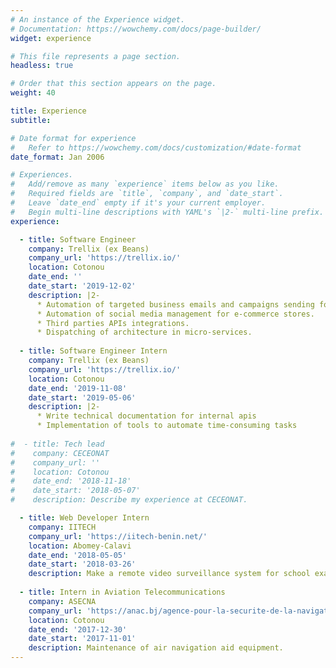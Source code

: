 ```yaml
---
# An instance of the Experience widget.
# Documentation: https://wowchemy.com/docs/page-builder/
widget: experience

# This file represents a page section.
headless: true

# Order that this section appears on the page.
weight: 40

title: Experience
subtitle:

# Date format for experience
#   Refer to https://wowchemy.com/docs/customization/#date-format
date_format: Jan 2006

# Experiences.
#   Add/remove as many `experience` items below as you like.
#   Required fields are `title`, `company`, and `date_start`.
#   Leave `date_end` empty if it's your current employer.
#   Begin multi-line descriptions with YAML's `|2-` multi-line prefix.
experience:

  - title: Software Engineer
    company: Trellix (ex Beans)
    company_url: 'https://trellix.io/'
    location: Cotonou
    date_end: ''
    date_start: '2019-12-02'
    description: |2- 
      * Automation of targeted business emails and campaigns sending for e-commerce stores.
      * Automation of social media management for e-commerce stores.
      * Third parties APIs integrations.
      * Dispatching of architecture in micro-services.
  
  - title: Software Engineer Intern
    company: Trellix (ex Beans)
    company_url: 'https://trellix.io/'
    location: Cotonou
    date_end: '2019-11-08'
    date_start: '2019-05-06'
    description: |2- 
      * Write technical documentation for internal apis
      * Implementation of tools to automate time-consuming tasks
  
#  - title: Tech lead
#    company: CECEONAT
#    company_url: ''
#    location: Cotonou
#    date_end: '2018-11-18'
#    date_start: '2018-05-07'
#    description: Describe my experience at CECEONAT.

  - title: Web Developer Intern
    company: IITECH
    company_url: 'https://iitech-benin.net/'
    location: Abomey-Calavi
    date_end: '2018-05-05'
    date_start: '2018-03-26'
    description: Make a remote video surveillance system for school exams.
    
  - title: Intern in Aviation Telecommunications
    company: ASECNA
    company_url: 'https://anac.bj/agence-pour-la-securite-de-la-navigation-aerienne-asecna'
    location: Cotonou
    date_end: '2017-12-30'
    date_start: '2017-11-01'
    description: Maintenance of air navigation aid equipment.
---
```

